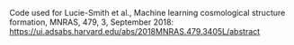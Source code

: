 Code used for Lucie-Smith et al., Machine learning cosmological structure formation, MNRAS, 479, 3, September 2018:  https://ui.adsabs.harvard.edu/abs/2018MNRAS.479.3405L/abstract
